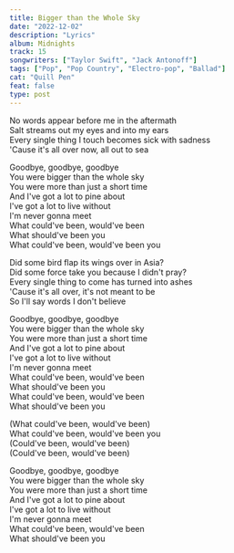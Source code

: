 ```yaml
---
title: Bigger than the Whole Sky
date: "2022-12-02"
description: "Lyrics"
album: Midnights
track: 15
songwriters: ["Taylor Swift", "Jack Antonoff"]
tags: ["Pop", "Pop Country", "Electro-pop", "Ballad"]
cat: "Quill Pen"
feat: false
type: post
---
```


<p className="verse-one">
No words appear before me in the aftermath <br />
Salt streams out my eyes and into my ears <br />
Every single thing I touch becomes sick with sadness <br />
'Cause it's all over now, all out to sea <br />
</p>
<p className="chorus">
Goodbye, goodbye, goodbye <br />
You were bigger than the whole sky <br />
You were more than just a short time <br />
And I've got a lot to pine about <br />
I've got a lot to live without <br />
I'm never gonna meet <br />
What could've been, would've been <br />
What should've been you <br />
What could've been, would've been you <br />
</p>
<p className="verse-two">
Did some bird flap its wings over in Asia? <br />
Did some force take you because I didn't pray? <br />
Every single thing to come has turned into ashes <br />
'Cause it's all over, it's not meant to be <br />
So I'll say words I don't believe <br />
</p>
<p className="chorus">
Goodbye, goodbye, goodbye <br />
You were bigger than the whole sky <br />
You were more than just a short time <br />
And I've got a lot to pine about <br />
I've got a lot to live without <br />
I'm never gonna meet <br />
What could've been, would've been <br />
What should've been you <br />
What could've been, would've been <br />
What should've been you <br />
</p>
<p className="bridge">
(What could've been, would've been) <br />
What could've been, would've been you <br />
(Could've been, would've been) <br />
(Could've been, would've been) <br />
</p>
<p className="chorus">
Goodbye, goodbye, goodbye <br />
You were bigger than the whole sky <br />
You were more than just a short time <br />
And I've got a lot to pine about <br />
I've got a lot to live without <br />
I'm never gonna meet <br />
What could've been, would've been <br />
What should've been you <br />
</p>
